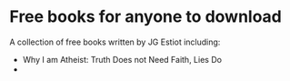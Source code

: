 # Free books for anyone to download
A collection of free books written by JG Estiot including:

- Why I am Atheist: Truth Does not Need Faith, Lies Do
- 
